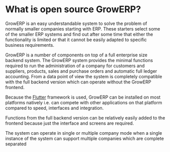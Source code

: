 # What is open source GrowERP?

GrowERP is an easy understandable system to solve the problem of normally smaller companies starting with ERP. These
starters select some of the smaller ERP systems and find out after some time that either the functionality
is limited or that it cannot be easily adapted to specific business requirements.

GrowERP is a number of components on top of a full enterprise size backend system. The GrowERP
system provides the minimal functions required to run the administration of a company for
customers and suppliers, products, sales and purchase orders and automatic full ledger accounting.
From a data point of view the system is completely compatible with the full
backend version which can operate without the GrowERP frontend.

Because the [Flutter](https://flutter.dev) framework is used, GrowERP can be installed on most platforms natively
i.e. can compete with other applications on that platform compared to speed, interfaces and integration.

Functions from the full backend version can be relatively easily added to the frontend because
just the interface and screens are required.

The system can operate in single or multiple company mode when a single instance of the system can support multiple companies which are complete separated

